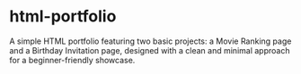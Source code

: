 # html-portfolio
A simple HTML portfolio featuring two basic projects: a Movie Ranking page and a Birthday Invitation page, designed with a clean and minimal approach for a beginner-friendly showcase.
